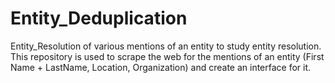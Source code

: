# Entity_Deduplication
Entity_Resolution of various mentions of an entity to study entity resolution. This repository is used to scrape the web for the mentions of an entity (First Name + LastName, Location, Organization) and create an interface for it.
